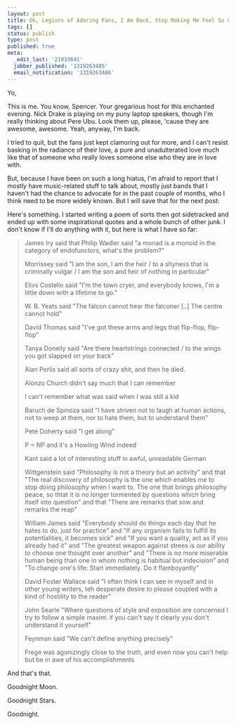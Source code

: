 ```yaml
---
layout: post
title: Ok, Legions of Adoring Fans, I Am Back, Stop Making Me Feel So Guilty
tags: []
status: publish
type: post
published: true
meta:
  _edit_last: '21033641'
  jabber_published: '1319263485'
  email_notification: '1319263486'
---
```

Yo,

This is me. You know, Spencer. Your gregarious host for this enchanted evening. Nick Drake is playing on my puny laptop speakers, though I'm really thinking about Pere Ubu. Look them up, please, 'cause they are awesome, awesome. Yeah, anyway, I'm back.

I tried to quit, but the fans just kept clamoring out for more, and I can't resist basking in the radiance of their love, a pure and unadulterated love much like that of someone who really loves someone else who they are in love with.

But, because I have been on such a long hiatus, I'm afraid to report that I mostly have music-related stuff to talk about, mostly just bands that I haven't had the chance to advocate for in the past couple of months, who I think need to be more widely known. But I will save that for the next post:

Here's something. I started writing a poem of sorts then got sidetracked and ended up with some inspirational quotes and a whole bunch of other junk. I don't know if I'll do anything with it, but here is what I have so far:
> James Iry said that Philip Wadler said "a monad is a monoid in the category of endofunctors, what's the problem?"
>
> Morrissey said "I am the son, I am the heir / to a shyness that is criminally vulgar / I am the son and heir of nothing in particular"
>
> Elivs Costello said "I'm the town cryer, and everybody knows, I'm a little down with a lifetime to go."
>
> W. B. Yeats said "The falcon cannot hear the falconer [..] The centre cannot hold"
>
> David Thomas said "I've got these arms and legs that flip-flop, flip-flop"
>
> Tanya Donelly said "Are there heartstrings connected / to the wings you got slapped on your back"
>
> Alan Perlis said all sorts of crazy shit, and then he died.
>
> Alonzo Church didn't say much that I can remember
>
> I can't remember what was said when I was still a kid
>
> Baruch de Spinoza said "I have striven not to laugh at human actions, not to weep at them, nor to hate them, but to understand them"
>
> Pete Doherty said "I get along"
>
> P = NP and it's a Howling Wind indeed
>
> Kant said a lot of interesting stuff in awful, unreadable German
>
> Wittgenstein said "Philosophy is not a theory but an activity" and that "The real discovery of philosophy is the one which enables me to stop doing philosophy when I want to. The one that brings philosophy peace, so thtat it is no longer tormented by questions which bring itself into question" and that "There are remarks that sow and remarks the reap"
>
> William James said "Everybody should do things each day that he hates to do, just for practice" and "If any organism fails to fulfill its potentialities, it becomes sick" and "If you want a quality, act as if you already had it" and "The greatest weapon against strees is our ability to choose one thought over another" and "There is no more miserable human being than one in whom nothing is habitual but indecision" and "To change one's life: Start immediately. Do it flamboyantly"
>
> David Foster Wallace said "I often think I can see in myself and in other young writers, teh desperate desire to please coupled with a kind of hostility to the reader"
>
> John Searle "Where questions of style and exposition are concerned I try to follow a simple maxim: if you can't say it clearly you don't understand it yourself"
>
> Feynman said "We can't define anything precisely"
>
> Frege was agonizingly close to the truth, and even now you can't help but be in awe of his accomplishments
>

And that's that.

Goodnight Moon.

Goodnight Stars.

Goodnight.
